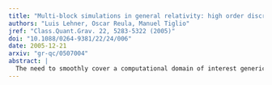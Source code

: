 ```yaml
---
title: "Multi-block simulations in general relativity: high order discretizations, numerical stability, and applications"
authors: "Luis Lehner, Oscar Reula, Manuel Tiglio"
jref: "Class.Quant.Grav. 22, 5283-5322 (2005)"
doi: "10.1088/0264-9381/22/24/006"
date: 2005-12-21
arxiv: "gr-qc/0507004"
abstract: |
  The need to smoothly cover a computational domain of interest generically requires the adoption of several grids. To solve the problem of interest under this grid-structure one must ensure the suitable transfer of information among the different grids involved. In this work we discuss a technique that allows one to construct finite difference schemes of arbitrary high order which are guaranteed to satisfy linear numerical and strict stability. The technique relies on the use of difference operators satisfying summation by parts and <em>penalty techniques</em> to transfer information between the grids. This allows the derivation of semidiscrete energy estimates for problems admitting such estimates at the continuum. We analyze several aspects of this technique when used in conjuction with high order schemes and illustrate its use in one, two and three dimensional numerical relativity model problems with non-trivial topologies, including truly spherical black hole excision.
---
```

